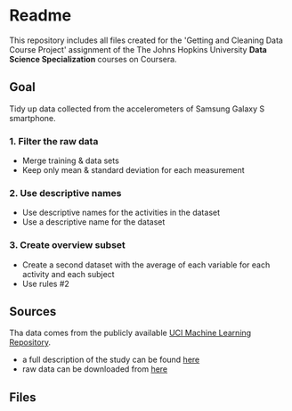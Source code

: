
# Readme

This repository includes all files created for the 'Getting and Cleaning Data Course Project' assignment of 
the The Johns Hopkins University **Data Science Specialization** courses on Coursera.


## Goal

Tidy up data collected from the accelerometers of Samsung Galaxy S smartphone. 

### 1. Filter the raw data
+ Merge training & data sets
+ Keep only mean & standard deviation for each measurement

### 2. Use descriptive names
+ Use descriptive names for the activities in the dataset
+ Use a descriptive name for the dataset

### 3. Create overview subset
+ Create a second dataset with the average of each variable for each activity and each subject
+ Use rules #2


## Sources

Tha data comes from the publicly available [UCI Machine Learning Repository](http://archive.ics.uci.edu/ml/index.html). 

+ a full description of the study can be found [here](http://archive.ics.uci.edu/ml/datasets/Human+Activity+Recognition+Using+Smartphones)
+ raw data can be downloaded from [here](https://d396qusza40orc.cloudfront.net/getdata%2Fprojectfiles%2FUCI%20HAR%20Dataset.zip)


## Files

